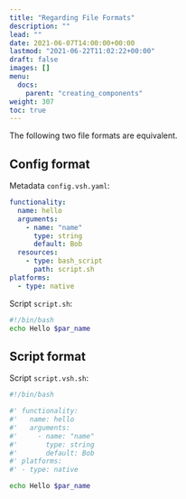 ```yaml
---
title: "Regarding File Formats"
description: ""
lead: ""
date: 2021-06-07T14:00:00+00:00
lastmod: "2021-06-22T11:02:22+00:00"
draft: false
images: []
menu:
  docs:
    parent: "creating_components"
weight: 307
toc: true
---
```




The following two file formats are equivalent.

## Config format

Metadata `config.vsh.yaml`:

``` yaml
functionality:
  name: hello
  arguments:
    - name: "name"
      type: string
      default: Bob
  resources:
    - type: bash_script
      path: script.sh
platforms:
  - type: native
```

Script `script.sh`:

``` bash
#!/bin/bash
echo Hello $par_name
```

## Script format

Script `script.vsh.sh`:

``` bash
#!/bin/bash

#' functionality:
#'   name: hello
#'   arguments:
#'     - name: "name"
#'       type: string
#'       default: Bob
#' platforms:
#' - type: native

echo Hello $par_name
```
